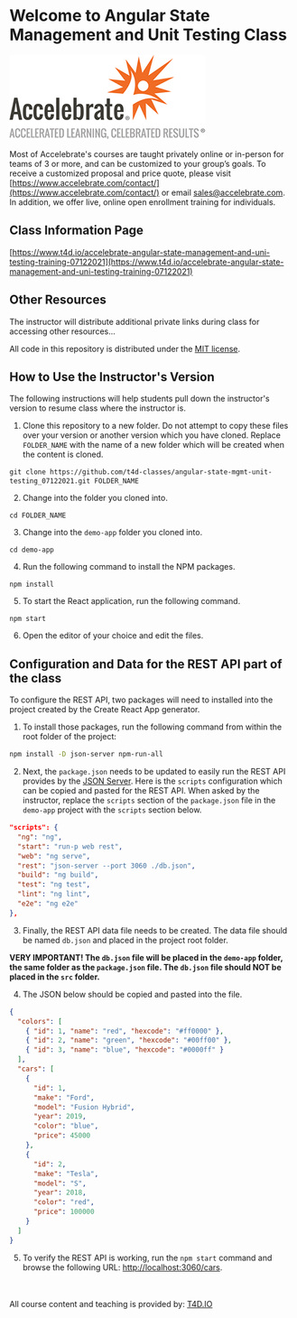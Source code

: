 # Welcome to Angular State Management and Unit Testing Class

![Accelebrate Logo](images/accelebrate-logo.png "Accelebrate Logo")

Most of Accelebrate's courses are taught privately online or in-person for teams of 3 or more, and can be customized to your group’s goals. To receive a customized proposal and price quote, please visit [https://www.accelebrate.com/contact/](https://www.accelebrate.com/contact/) or email [sales@accelebrate.com](sales@accelebrate.com). In addition, we offer live, online open enrollment training for individuals.

## Class Information Page

[https://www.t4d.io/accelebrate-angular-state-management-and-uni-testing-training-07122021](https://www.t4d.io/accelebrate-angular-state-management-and-uni-testing-training-07122021)

## Other Resources

The instructor will distribute additional private links during class for accessing other resources...

All code in this repository is distributed under the [MIT license](license.txt).

## How to Use the Instructor's Version

The following instructions will help students pull down the instructor's version to resume class where the instructor is.

1. Clone this repository to a new folder. Do not attempt to copy these files over your version or another version which you have cloned. Replace `FOLDER_NAME` with the name of a new folder which will be created when the content is cloned.

```
git clone https://github.com/t4d-classes/angular-state-mgmt-unit-testing_07122021.git FOLDER_NAME
```

2. Change into the folder you cloned into.

```
cd FOLDER_NAME
```

3. Change into the `demo-app` folder you cloned into.

```
cd demo-app
```

4. Run the following command to install the NPM packages.

```
npm install
```

5. To start the React application, run the following command.

```
npm start
```

6. Open the editor of your choice and edit the files.

## Configuration and Data for the REST API part of the class

To configure the REST API, two packages will need to installed into the project created by the Create React App generator.

1. To install those packages, run the following command from within the root folder of the project:

```bash
npm install -D json-server npm-run-all
```

2. Next, the `package.json` needs to be updated to easily run the REST API provides by the [JSON Server](https://github.com/typicode/json-server). Here is the `scripts` configuration which can be copied and pasted for the REST API. When asked by the instructor, replace the `scripts` section of the `package.json` file in the `demo-app` project with the `scripts` section below.

```json
"scripts": {
  "ng": "ng",
  "start": "run-p web rest",
  "web": "ng serve",
  "rest": "json-server --port 3060 ./db.json",
  "build": "ng build",
  "test": "ng test",
  "lint": "ng lint",
  "e2e": "ng e2e"
},
```

3. Finally, the REST API data file needs to be created. The data file should be named `db.json` and placed in the project root folder.

**VERY IMPORTANT! The `db.json` file will be placed in the `demo-app` folder, the same folder as the `package.json` file. The `db.json` file should **NOT** be placed in the `src` folder.**

4. The JSON below should be copied and pasted into the file.

```json
{
  "colors": [
    { "id": 1, "name": "red", "hexcode": "#ff0000" },
    { "id": 2, "name": "green", "hexcode": "#00ff00" },
    { "id": 3, "name": "blue", "hexcode": "#0000ff" }
  ],
  "cars": [
    {
      "id": 1,
      "make": "Ford",
      "model": "Fusion Hybrid",
      "year": 2019,
      "color": "blue",
      "price": 45000
    },
    {
      "id": 2,
      "make": "Tesla",
      "model": "S",
      "year": 2018,
      "color": "red",
      "price": 100000
    }
  ]
}
```

5. To verify the REST API is working, run the `npm start` command and browse the following URL: [http://localhost:3060/cars](http://localhost:3060/cars).

<br><br>
All course content and teaching is provided by: [T4D.IO](https://www.t4d.io)
